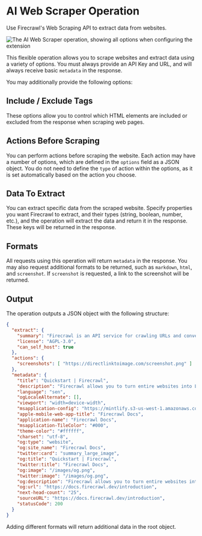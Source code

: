 # AI Web Scraper Operation

Use Firecrawl's Web Scraping API to extract data from websites.

![The AI Web Scraper operation, showing all options when configuring the extension](https://raw.githubusercontent.com/directus-labs/extensions/main/packages/ai-web-scraper-operation/docs/options.png)

This flexible operation allows you to scrape websites and extract data using a variety of options. You must always provide an API Key and URL, and will always receive basic `metadata` in the response.

You may additionally provide the following options:

## Include / Exclude Tags

These options allow you to control which HTML elements are included or excluded from the response when scraping web pages.

## Actions Before Scraping

You can perform actions before scraping the website. Each action may have a number of options, which are defined in the `options` field as a JSON object. You do not need to define the `type` of action within the options, as it is set automatically based on the action you choose.

## Data To Extract

You can extract specific data from the scraped website. Specify properties you want Firecrawl to extract, and their types (string, boolean, number, etc.), and the operation will extract the data and return it in the response. These keys will be returned in the response.

## Formats

All requests using this operation will return `metadata` in the response. You may also request additional formats to be returned, such as `markdown`, `html`, and `screenshot`. If `screenshot` is requested, a link to the screenshot will be returned.

## Output

The operation outputs a JSON object with the following structure:

```json
{
  "extract": {
    "summary": "Firecrawl is an API service for crawling URLs and converting their content to clean data.",
    "license": "AGPL-3.0",
    "can_self_host": true
  },
  "actions": {
    "screenshots": [ "https://directlinktoimage.com/screenshot.png" ]
  },
  "metadata": {
    "title": "Quickstart | Firecrawl",
    "description": "Firecrawl allows you to turn entire websites into LLM-ready markdown",
    "language": "sen",
    "ogLocaleAlternate": [],
    "viewport": "width=device-width",
    "msapplication-config": "https://mintlify.s3-us-west-1.amazonaws.com/firecrawl/_generated/favicon/browserconfig.xml?v=3",
    "apple-mobile-web-app-title": "Firecrawl Docs",
    "application-name": "Firecrawl Docs",
    "msapplication-TileColor": "#000",
    "theme-color": "#ffffff",
    "charset": "utf-8",
    "og:type": "website",
    "og:site_name": "Firecrawl Docs",
    "twitter:card": "summary_large_image",
    "og:title": "Quickstart | Firecrawl",
    "twitter:title": "Firecrawl Docs",
    "og:image": "/images/og.png",
    "twitter:image": "/images/og.png",
    "og:description": "Firecrawl allows you to turn entire websites into LLM-ready markdown",
    "og:url": "https://docs.firecrawl.dev/introduction",
    "next-head-count": "25",
    "sourceURL": "https://docs.firecrawl.dev/introduction",
    "statusCode": 200
  }
}
```

Adding different formats will return additional data in the root object.